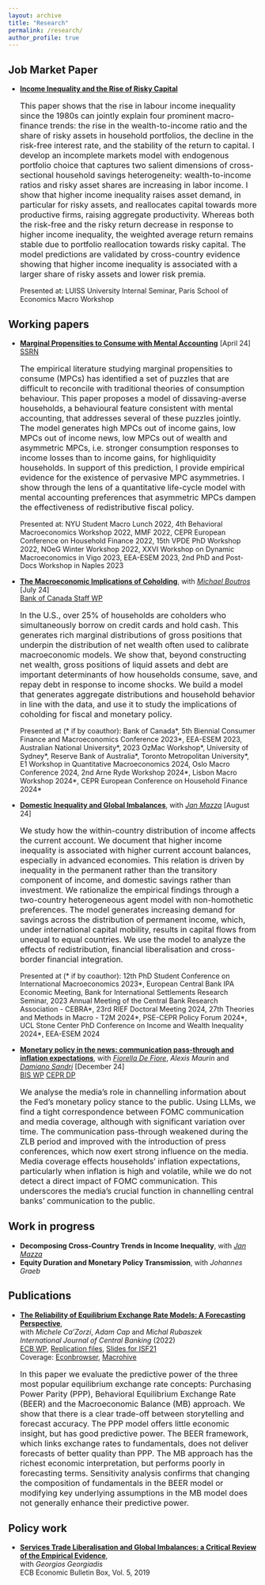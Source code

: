 ```yaml
---
layout: archive
title: "Research"
permalink: /research/
author_profile: true
---
```



## Job Market Paper
- [**Income Inequality and the Rise of Risky Capital**](https://andrejmijakovic.github.io/research/jmp.pdf)<br/>
   <p style="font-size: 16px"> This paper shows that the rise in labour income inequality since the 1980s can jointly explain four prominent macro-finance trends: the rise in the wealth-to-income ratio and the share of risky assets in household portfolios, the decline in the risk-free interest rate, and the stability of the return to capital. I develop an incomplete markets model with endogenous portfolio choice that captures two salient dimensions of cross-sectional household savings heterogeneity: wealth-to-income ratios and risky asset shares are increasing in labor income. I show that higher income inequality raises asset demand, in particular for risky assets, and reallocates capital towards more productive firms, raising aggregate productivity. Whereas both the risk-free and the risky return decrease in response to higher income inequality, the weighted average return remains stable due to portfolio reallocation towards risky capital. The model predictions are validated by cross-country evidence showing that higher income inequality is associated with a larger share of risky assets and lower risk premia. </p>
   <p style="font-size: 14px; line-height: 1.2;"> Presented at: LUISS University Internal Seminar, Paris School of Economics Macro Workshop </p>  

## Working papers
- [**Marginal Propensities to Consume with Mental Accounting**](https://andrejmijakovic.github.io/assets/draft_mpc_apr24.pdf) [April 24] <br/>
    [SSRN](https://papers.ssrn.com/sol3/papers.cfm?abstract_id=4603292) <br/>
   <p style="font-size: 16px"> The empirical literature studying marginal propensities to consume (MPCs) has identified a set of puzzles that are difficult to reconcile with traditional theories of consumption behaviour. This paper proposes a model of dissaving-averse households, a behavioural feature consistent with mental accounting, that addresses several of these puzzles jointly. The model generates high MPCs out of income gains, low MPCs out of income news, low MPCs out of wealth and asymmetric MPCs, i.e. stronger consumption responses to income losses than to income gains, for highliquidity households. In support of this prediction, I provide empirical evidence for the existence of pervasive MPC asymmetries. I show through the lens of a quantitative life-cycle model with mental accounting preferences that asymmetric MPCs dampen the effectiveness of redistributive fiscal policy. </p>
   <p style="font-size: 14px; line-height: 1.2;"> Presented at: NYU Student Macro Lunch 2022, 4th Behavioral Macroeconomics Workshop 2022, MMF 2022, CEPR European Conference on Household Finance 2022, 15th VPDE PhD Workshop 2022, NOeG Winter Workshop 2022, XXVI Workshop on Dynamic Macroeconomics in Vigo 2023, EEA-ESEM 2023, 2nd PhD and Post-Docs Workshop in Naples 2023 </p>  

- [**The Macroeconomic Implications of Coholding**](https://andrejmijakovic.github.io/assets/draft_mprd_jul24.pdf), with [*Michael Boutros*](https://michaelboutros.com/) [July 24] <br/>
  [Bank of Canada Staff WP](https://www.bankofcanada.ca/wp-content/uploads/2024/05/swp2024-16.pdf) <br/>
     <p style="font-size: 16px"> In the U.S., over 25% of households are coholders who simultaneously borrow on credit cards and hold cash. This generates rich marginal distributions of gross positions that underpin the distribution of net wealth often used to calibrate macroeconomic models. We show that, beyond constructing net wealth, gross positions of liquid assets and debt are important determinants of how households consume, save, and repay debt in response to income shocks. We build a model that generates aggregate distributions and household behavior in line with the data, and use it to study the implications of coholding for fiscal and monetary policy.</p>
    <p style="font-size: 14px; line-height: 1.2;"> Presented at (* if by coauthor): Bank of Canada*, 5th Biennial Consumer Finance and Macroeconomics Conference 2023*, EEA-ESEM 2023, Australian National University*, 2023 OzMac Workshop*, University of Sydney*, Reserve Bank of Australia*, Toronto Metropolitan University*, E1 Workshop in Quantitative Macroeconomics 2024, Oslo Macro Conference 2024, 2nd Arne Ryde Workshop 2024*, Lisbon Macro Workshop 2024*, CEPR European Conference on Household Finance 2024* </p>  

- [**Domestic Inequality and Global Imbalances**](https://andrejmijakovic.github.io/assets/mazza_mijakovic_inequality_imbalances_aug24.pdf), with [*Jan Mazza*](https://www.janmazza.com/) [August 24] <br/>
   <p style="font-size: 16px"> We study how the within-country distribution of income affects the current account. We document that higher income inequality is associated with higher current account balances, especially in advanced economies. This relation is driven by inequality in the permanent rather than the transitory component of income, and domestic savings rather than investment. We rationalize the empirical findings through a two-country heterogeneous agent model with non-homothetic preferences. The model generates increasing demand for savings across the distribution of permanent income, which, under international capital mobility, results in capital flows from unequal to equal countries. We use the model to analyze the effects of redistribution, financial liberalisation and cross-border financial integration. </p>
    <p style="font-size: 14px; line-height: 1.2;"> Presented at (* if by coauthor): 12th PhD Student Conference on International Macroeconomics 2023*, European Central Bank IPA Economic Meeting, Bank for International Settlements Research Seminar, 2023 Annual Meeting of the Central Bank Research Association - CEBRA*, 23rd RIEF Doctoral Meeting 2024, 27th Theories and Methods in Macro - T2M 2024*, PSE-CEPR Policy Forum 2024*, UCL Stone Center PhD Conference on Income and Wealth Inequality 2024*, EEA-ESEM 2024 </p>

- [**Monetary policy in the news: communication pass-through and inflation expectations**](https://andrejmijakovic.github.io/assets/draft_cb_media_dec24.pdf), with [*Fiorella De Fiore*](https://www.bis.org/author/fiorella_de_fiore.htm), *Alexis Maurin* and [*Damiano Sandri*](https://sites.google.com/site/damianosandri) [December 24] <br/>
  [BIS WP](https://www.bis.org/publ/work1231.pdf)
  [CEPR DP](https://cepr.org/publications/dp19748) <br/>
   <p style="font-size: 16px"> We analyse the media’s role in channelling information about the Fed’s monetary policy stance to the public. Using LLMs, we find a tight correspondence between FOMC communication and media coverage, although with significant variation over time. The communication pass-through weakened during the ZLB period and improved with the introduction of press conferences, which now exert strong influence on the media. Media coverage effects households’ inflation expectations, particularly when inflation is high and volatile, while we do not detect a direct impact of FOMC communication. This underscores the media’s crucial function in channelling central banks’ communication to the public. </p>

## Work in progress
- **Decomposing Cross-Country Trends in Income Inequality**, with [*Jan Mazza*](https://www.janmazza.com/)
- **Equity Duration and Monetary Policy Transmission**, with *Johannes Graeb*

## Publications
- [**The Reliability of Equilibrium Exchange Rate Models: A Forecasting Perspective**](https://www.ijcb.org/journal/ijcb22q3a6.pdf),   
with *Michele Ca’Zorzi*, *Adam Cap* and *Michal Rubaszek*   
*International Journal of Central Banking* (2022)     
  [ECB WP](https://www.ecb.europa.eu/pub/pdf/scpwps/ecb.wp2358~4382d88430.en.pdf), 
  [Replication files](https://web.sgh.waw.pl/~mrubas/Publications/MatlabReplicationCodesEER.zip), 
  [Slides for ISF21](https://andrejmijakovic.github.io/assets/slides_ISF21.pdf)   
  Coverage: [Econbrowser](http://econbrowser.com/archives/2020/02/guest-contribution-the-predictive-power-of-equilibrium-exchange-rates), [Macrohive](https://macrohive.com/deep-dives/which-fx-valuation-models-work-best/) <br/>
   <p style="font-size: 16px"> In this paper we evaluate the predictive power of the three most popular equilibrium exchange rate concepts: Purchasing Power Parity (PPP), Behavioral Equilibrium Exchange Rate (BEER) and the Macroeconomic Balance (MB) approach. We show that there is a clear trade-off between storytelling and forecast accuracy. The PPP model offers little economic insight, but has good predictive power. The BEER framework, which links exchange rates to fundamentals, does not deliver forecasts of better quality than PPP. The MB approach has the richest economic interpretation, but performs poorly in forecasting terms. Sensitivity analysis confirms that changing the composition of fundamentals in the BEER model or modifying key underlying assumptions in the MB model does not generally enhance their predictive power.</p> 

## Policy work
- [**Services Trade Liberalisation and Global Imbalances: a Critical Review of the Empirical Evidence**](https://www.ecb.europa.eu/pub/economic-bulletin/focus/2019/html/ecb.ebbox201905_02~84aa884ddf.en.html),  
 with *Georgios Georgiadis*  
  ECB Economic Bulletin Box, Vol. 5, 2019    